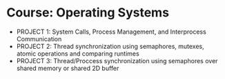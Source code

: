 # Course: Operating Systems

- PROJECT 1: System Calls, Process Management, and Interprocess Communication
- PROJECT 2: Thread synchronization using semaphores, mutexes, atomic operations and comparing runtimes
- PROJECT 3: Thread/Proccess synchronization using semaphores over shared memory or shared 2D buffer 
